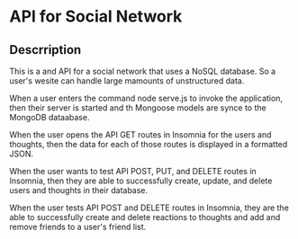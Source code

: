 # API for Social Network

## Descrription
This is a and API for a social network that uses a NoSQL database. So a user's wesite can handle large mamounts of unstructured data.

When a user enters the command node serve.js to invoke the application, then their server is started and th Mongoose models are synce to the MongoDB dataabase.

When the user opens the API GET routes in Insomnia for the users and thoughts, then the data for each of those routes is displayed in a formatted JSON.

When the user wants to test API POST, PUT, and DELETE routes in Insomnia, then they are able to successfully create, update, and delete users and thoughts in their database.

When the user tests API POST and DELETE routes in Insomnia, they are the able to successfully create and delete reactions to thoughts and add and remove friends to a user's friend list.

